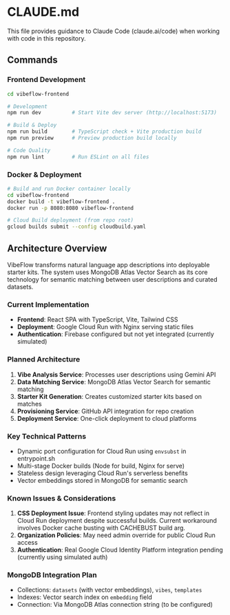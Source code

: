 # CLAUDE.md

This file provides guidance to Claude Code (claude.ai/code) when working with code in this repository.

## Commands

### Frontend Development
```bash
cd vibeflow-frontend

# Development
npm run dev          # Start Vite dev server (http://localhost:5173)

# Build & Deploy
npm run build        # TypeScript check + Vite production build
npm run preview      # Preview production build locally

# Code Quality
npm run lint         # Run ESLint on all files
```

### Docker & Deployment
```bash
# Build and run Docker container locally
cd vibeflow-frontend
docker build -t vibeflow-frontend .
docker run -p 8080:8080 vibeflow-frontend

# Cloud Build deployment (from repo root)
gcloud builds submit --config cloudbuild.yaml
```

## Architecture Overview

VibeFlow transforms natural language app descriptions into deployable starter kits. The system uses MongoDB Atlas Vector Search as its core technology for semantic matching between user descriptions and curated datasets.

### Current Implementation
- **Frontend**: React SPA with TypeScript, Vite, Tailwind CSS
- **Deployment**: Google Cloud Run with Nginx serving static files
- **Authentication**: Firebase configured but not yet integrated (currently simulated)

### Planned Architecture
1. **Vibe Analysis Service**: Processes user descriptions using Gemini API
2. **Data Matching Service**: MongoDB Atlas Vector Search for semantic matching
3. **Starter Kit Generation**: Creates customized starter kits based on matches
4. **Provisioning Service**: GitHub API integration for repo creation
5. **Deployment Service**: One-click deployment to cloud platforms

### Key Technical Patterns
- Dynamic port configuration for Cloud Run using `envsubst` in entrypoint.sh
- Multi-stage Docker builds (Node for build, Nginx for serve)
- Stateless design leveraging Cloud Run's serverless benefits
- Vector embeddings stored in MongoDB for semantic search

### Known Issues & Considerations
1. **CSS Deployment Issue**: Frontend styling updates may not reflect in Cloud Run deployment despite successful builds. Current workaround involves Docker cache busting with CACHEBUST build arg.
2. **Organization Policies**: May need admin override for public Cloud Run access
3. **Authentication**: Real Google Cloud Identity Platform integration pending (currently using simulated auth)

### MongoDB Integration Plan
- Collections: `datasets` (with vector embeddings), `vibes`, `templates`
- Indexes: Vector search index on `embedding` field
- Connection: Via MongoDB Atlas connection string (to be configured)